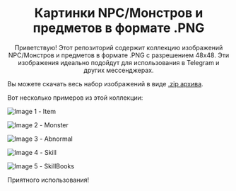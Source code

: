 <h1 style="text-align:center">Картинки NPC/Монстров и предметов в формате .PNG</h1>

<p style="text-align:center">Приветствую! Этот репозиторий содержит коллекцию изображений NPC/Монстров и предметов в формате .PNG с разрешением 48x48. Эти изображения идеально подойдут для использования в Telegram и других мессенджерах.</p>

<p>Вы можете скачать весь набор изображений в виде <a href="https://github.com/Aksel911/R2-Textures/blob/main/%5B48x48%5D%20PNG%20ITEMS%20AND%20MONSTERS%20PICS/%5B48x48%5D%20PNG%20ITEMS%20AND%20MONSTERS%20PICS%20FULL.zip">.zip архива</a>.</p>

<p>Вот несколько примеров из этой коллекции:</p>

![Image 1](https://github.com/Aksel911/R2-Textures/blob/main/%5B48x48%5D%20PNG%20ITEMS%20AND%20MONSTERS%20PICS/item13_288_144.png) - Item

![Image 2](https://github.com/Aksel911/R2-Textures/blob/main/%5B48x48%5D%20PNG%20ITEMS%20AND%20MONSTERS%20PICS/34.png) - Monster

![Image 3](https://github.com/Aksel911/R2-Textures/blob/main/%5B48x48%5D%20PNG%20ITEMS%20AND%20MONSTERS%20PICS/Abnormal01_352_0.png) - Abnormal

![Image 4](https://github.com/Aksel911/R2-Textures/blob/main/%5B48x48%5D%20PNG%20ITEMS%20AND%20MONSTERS%20PICS/skill02_48_0.png) - Skill

![Image 5](https://github.com/Aksel911/R2-Textures/blob/main/%5B48x48%5D%20PNG%20ITEMS%20AND%20MONSTERS%20PICS/skillbooks2_0_432.png) - SkillBooks

<p>Приятного использования!</p>

